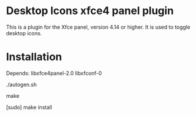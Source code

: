 Desktop Icons xfce4 panel plugin
===========

This is a plugin for the Xfce panel, version 4.14 or higher. It
is used to toggle desktop icons.


Installation
============

Depends: libxfce4panel-2.0 libxfconf-0

./autogen.sh

make

[sudo] make install

